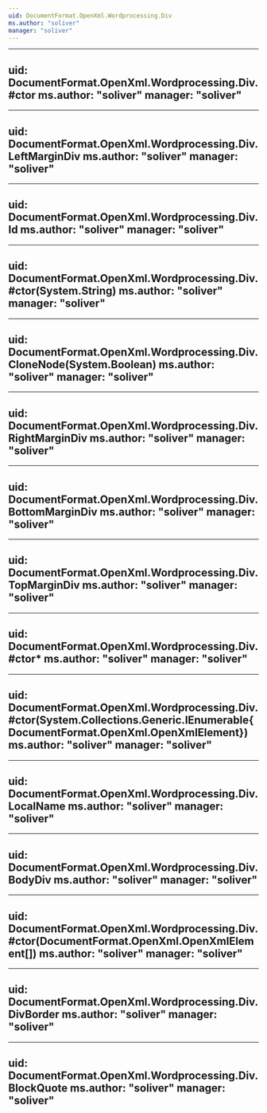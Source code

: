 ```yaml
---
uid: DocumentFormat.OpenXml.Wordprocessing.Div
ms.author: "soliver"
manager: "soliver"
---
```


---
uid: DocumentFormat.OpenXml.Wordprocessing.Div.#ctor
ms.author: "soliver"
manager: "soliver"
---

---
uid: DocumentFormat.OpenXml.Wordprocessing.Div.LeftMarginDiv
ms.author: "soliver"
manager: "soliver"
---

---
uid: DocumentFormat.OpenXml.Wordprocessing.Div.Id
ms.author: "soliver"
manager: "soliver"
---

---
uid: DocumentFormat.OpenXml.Wordprocessing.Div.#ctor(System.String)
ms.author: "soliver"
manager: "soliver"
---

---
uid: DocumentFormat.OpenXml.Wordprocessing.Div.CloneNode(System.Boolean)
ms.author: "soliver"
manager: "soliver"
---

---
uid: DocumentFormat.OpenXml.Wordprocessing.Div.RightMarginDiv
ms.author: "soliver"
manager: "soliver"
---

---
uid: DocumentFormat.OpenXml.Wordprocessing.Div.BottomMarginDiv
ms.author: "soliver"
manager: "soliver"
---

---
uid: DocumentFormat.OpenXml.Wordprocessing.Div.TopMarginDiv
ms.author: "soliver"
manager: "soliver"
---

---
uid: DocumentFormat.OpenXml.Wordprocessing.Div.#ctor*
ms.author: "soliver"
manager: "soliver"
---

---
uid: DocumentFormat.OpenXml.Wordprocessing.Div.#ctor(System.Collections.Generic.IEnumerable{DocumentFormat.OpenXml.OpenXmlElement})
ms.author: "soliver"
manager: "soliver"
---

---
uid: DocumentFormat.OpenXml.Wordprocessing.Div.LocalName
ms.author: "soliver"
manager: "soliver"
---

---
uid: DocumentFormat.OpenXml.Wordprocessing.Div.BodyDiv
ms.author: "soliver"
manager: "soliver"
---

---
uid: DocumentFormat.OpenXml.Wordprocessing.Div.#ctor(DocumentFormat.OpenXml.OpenXmlElement[])
ms.author: "soliver"
manager: "soliver"
---

---
uid: DocumentFormat.OpenXml.Wordprocessing.Div.DivBorder
ms.author: "soliver"
manager: "soliver"
---

---
uid: DocumentFormat.OpenXml.Wordprocessing.Div.BlockQuote
ms.author: "soliver"
manager: "soliver"
---
